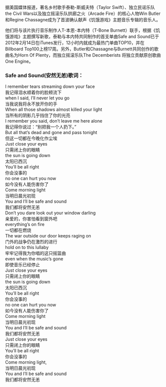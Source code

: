 

据美国媒体报道，著名乡村歌手泰勒-斯威夫特（Taylor Swift）、独立民谣乐队the Civil Wars以及独立摇滚乐队拱廊之火（Arcade
Fire）的核心人物Win Butler和Regine Chassagne成为了首波确认献声《饥饿游戏》主题音乐专辑的音乐人。

他们将与该片执行音乐制作人T-本恩-本内特（T-Bone Burnett）联手，根据《饥饿游戏》主题撰写新歌，泰勒与本内特共同制作的首支单曲Safe and
Sound已于2012年2月14日在iTunes发行，12小时内就成为最热门单曲TOP10，并在Billboard
Top100上榜17周。另外，Butler和Chassagne与Burnett共同创作的歌曲名为Horn Of Plenty，而独立摇滚乐队The
Decemberists 将独立贡献原创歌曲One Engine。

### Safe and Sound(安然无恙)歌词：

I remember tears streaming down your face  
我记得泪水顺着你的脸颊流下  
when I said, I’ll never let you go  
当我说我将永不放开你的手  
When all those shadows almost killed your light  
当所有的阴影几乎挡住了你的光亮  
I remember you said, don’t leave me here alone  
我记得你说过：“别把我一个人扔下。”  
But all that’s dead and gone and pass tonight  
但这一切都在今晚化作尘埃  
Just close your eyes  
只需闭上你的眼睛  
the sun is going down  
太阳已西沉  
You’ll be all right  
你会没事的  
no one can hurt you now  
如今没有人能伤害你了  
Come morning light  
当明日晨光初现  
You and I’ll be safe and sound  
我们都将安然无恙  
Don’t you dare look out your window darling  
亲爱的，你害怕看到窗外吧  
everything’s on fire  
一切都在燃烧  
The war outside our door keeps raging on  
门外的战争仍在激烈的进行  
hold on to this lullaby  
牢牢记得我为你唱的这只摇篮曲  
even when the music’s gone  
即使音乐已经停止  
Just close your eyes  
只需闭上你的眼睛  
the sun is going down  
太阳已西沉  
You’ll be all right  
你会没事的  
no one can hurt you now  
如今没有人能伤害你了  
Come morning light  
当明日晨光初现  
You and I’ll be safe and sound  
我们都将安然无恙  
Just close your eyes  
只需闭上你的眼睛  
You’ll be all right  
你会没事的  
Come morning light,  
当明日晨光初现  
You and I’ll be safe and sound  
我们都将安然无恙

